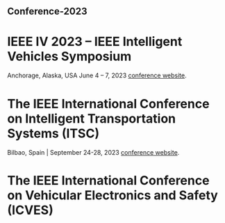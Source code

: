 ## Conference-2023

# IEEE IV 2023 – IEEE Intelligent Vehicles Symposium
Anchorage, Alaska, USA June 4 – 7, 2023
[conference website](https://2023.ieee-iv.org/).

# The IEEE International Conference on Intelligent Transportation Systems (ITSC)
Bilbao, Spain | September 24-28, 2023
[conference website](https://2023.ieee-itsc.org/).

# The IEEE International Conference on Vehicular Electronics and Safety (ICVES)

